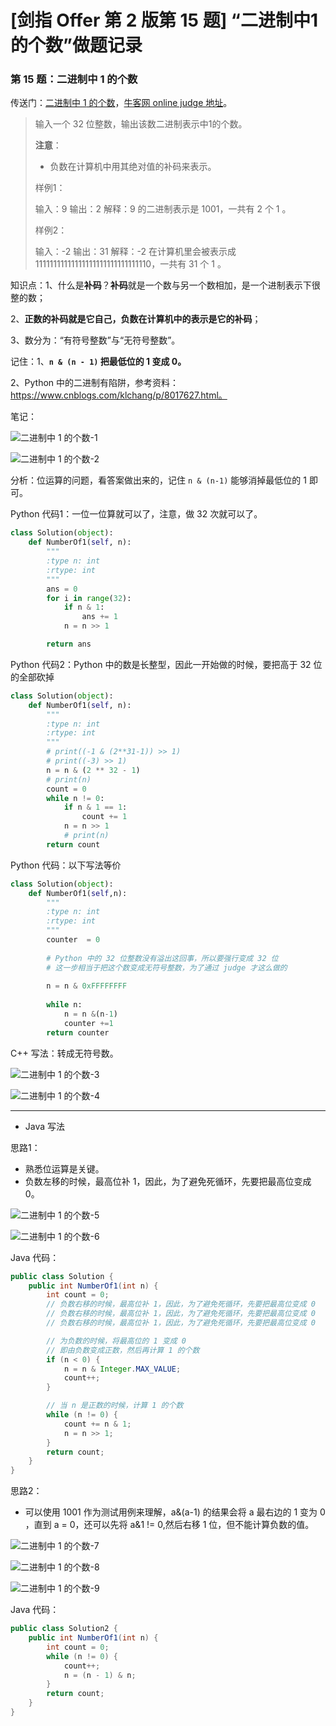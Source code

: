 # [剑指 Offer 第 2 版第 15 题] “二进制中1的个数”做题记录

### 第 15 题：二进制中 $1$ 的个数

传送门：[二进制中 $1$ 的个数](https://www.acwing.com/problem/content/25/)，[牛客网 online judge 地址](https://www.nowcoder.com/practice/8ee967e43c2c4ec193b040ea7fbb10b8?tpId=13&tqId=11164&tPage=1&rp=1&ru=/ta/coding-interviews&qru=/ta/coding-interviews/question-ranking)。

> 输入一个 32 位整数，输出该数二进制表示中1的个数。
>
> **注意**：
>
> - 负数在计算机中用其绝对值的补码来表示。
>
> 样例1：
>
> 输入：9
> 输出：2
> 解释：9 的二进制表示是 1001，一共有 2 个 1 。
>
> 样例2：
>
> 输入：-2
> 输出：31
> 解释：-2 在计算机里会被表示成 11111111111111111111111111111110，一共有 31 个 1 。

知识点：1、什么是**补码**？**补码**就是一个数与另一个数相加，是一个进制表示下很整的数；

2、**正数的补码就是它自己，负数在计算机中的表示是它的补码**；

3、数分为：“有符号整数”与“无符号整数”。

记住：1、**`n & (n - 1)` 把最低位的 $1$ 变成 $0$。**

2、Python 中的二进制有陷阱，参考资料：https://www.cnblogs.com/klchang/p/8017627.html。

笔记：

![二进制中 1 的个数-1](https://liweiwei1419.github.io/images/sword-for-offer/15-7.jpg)

![二进制中 1 的个数-2](https://liweiwei1419.github.io/images/sword-for-offer/15-8.jpg)

分析：位运算的问题，看答案做出来的，记住 `n & (n-1)` 能够消掉最低位的 $1$ 即可。

Python 代码1：一位一位算就可以了，注意，做 $32$ 次就可以了。

```python
class Solution(object):
    def NumberOf1(self, n):
        """
        :type n: int
        :rtype: int
        """
        ans = 0
        for i in range(32):
            if n & 1:
                ans += 1
            n = n >> 1

        return ans
```

Python 代码2：Python 中的数是长整型，因此一开始做的时候，要把高于 $32$ 位的全部砍掉

```python
class Solution(object):
    def NumberOf1(self, n):
        """
        :type n: int
        :rtype: int
        """
        # print((-1 & (2**31-1)) >> 1)
        # print((-3) >> 1)
        n = n & (2 ** 32 - 1)
        # print(n)
        count = 0
        while n != 0:
            if n & 1 == 1:
                count += 1
            n = n >> 1
            # print(n)
        return count
```

Python 代码：以下写法等价

```python
class Solution(object):
    def NumberOf1(self,n):
        """
        :type n: int
        :rtype: int
        """
        counter  = 0
        
        # Python 中的 32 位整数没有溢出这回事，所以要强行变成 32 位
        # 这一步相当于把这个数变成无符号整数，为了通过 judge 才这么做的
        
        n = n & 0xFFFFFFFF
        
        while n:
            n = n &(n-1)
            counter +=1
        return counter
```

C++ 写法：转成无符号数。

![二进制中 1 的个数-3](https://liweiwei1419.github.io/images/sword-for-offer/15-9.jpg)

![二进制中 1 的个数-4](https://liweiwei1419.github.io/images/sword-for-offer/15-6.jpg)

---

+ Java 写法

思路1：

+ 熟悉位运算是关键。
+ 负数左移的时候，最高位补 1，因此，为了避免死循环，先要把最高位变成 0。

![二进制中 1 的个数-5](https://liweiwei1419.github.io/images/sword-for-offer/15-1.jpg)

![二进制中 1 的个数-6](https://liweiwei1419.github.io/images/sword-for-offer/15-2.jpg)

Java 代码：

```java
public class Solution {
    public int NumberOf1(int n) {
        int count = 0;
        // 负数右移的时候，最高位补 1，因此，为了避免死循环，先要把最高位变成 0
        // 负数右移的时候，最高位补 1，因此，为了避免死循环，先要把最高位变成 0
        // 负数右移的时候，最高位补 1，因此，为了避免死循环，先要把最高位变成 0

        // 为负数的时候，将最高位的 1 变成 0
        // 即由负数变成正数，然后再计算 1 的个数
        if (n < 0) {
            n = n & Integer.MAX_VALUE;
            count++;
        }

        // 当 n 是正数的时候，计算 1 的个数
        while (n != 0) {
            count += n & 1;
            n = n >> 1;
        }
        return count;
    }
}
```
思路2：

+ 可以使用 1001 作为测试用例来理解，a&(a-1) 的结果会将 a 最右边的 1 变为 0 ，直到 a = 0，还可以先将 a&1 != 0,然后右移 1 位，但不能计算负数的值。


![二进制中 1 的个数-7](https://liweiwei1419.github.io/images/sword-for-offer/15-3.jpg)

![二进制中 1 的个数-8](https://liweiwei1419.github.io/images/sword-for-offer/15-4.jpg)

![二进制中 1 的个数-9](https://liweiwei1419.github.io/images/sword-for-offer/15-5.jpg)



Java 代码：

```java
public class Solution2 {
    public int NumberOf1(int n) {
        int count = 0;
        while (n != 0) {
            count++;
            n = (n - 1) & n;
        }
        return count;
    }
}
```

<script src='https://cdnjs.cloudflare.com/ajax/libs/mathjax/2.7.5/MathJax.js?config=TeX-MML-AM_CHTML' async></script>
<script type="text/x-mathjax-config">
MathJax.Hub.Config({
tex2jax: {
  inlineMath: [['$','$'], ['\\(','\\)']],
  processEscapes: true
  },
displayAlign : "left",
TeX: {
        equationNumbers: {
            autoNumber: "all",
            useLabelIds: true
        }
    },
    "HTML-CSS": {
        linebreaks: {
            automatic: true
        },
        scale: 100,
        styles: {
          ".MathJax_Display": {
            "text-align": "left",
            "width" : "auto",
            "margin": "10px 0px 10px 0px !important",
            "background-color": "#f5f5f5 !important",
            "border-radius": "3px !important",
            border:  "1px solid #ccc !important",
            padding: "5px 5px 5px 5px !important"
          },
          ".MathJax": {
            "background-color": "#f5f5f5 !important",
            padding: "2px 2px 2px 2px !important"
          }
        }
    },
    SVG: {
        linebreaks: {
            automatic: true
        }
    }
});
</script>





